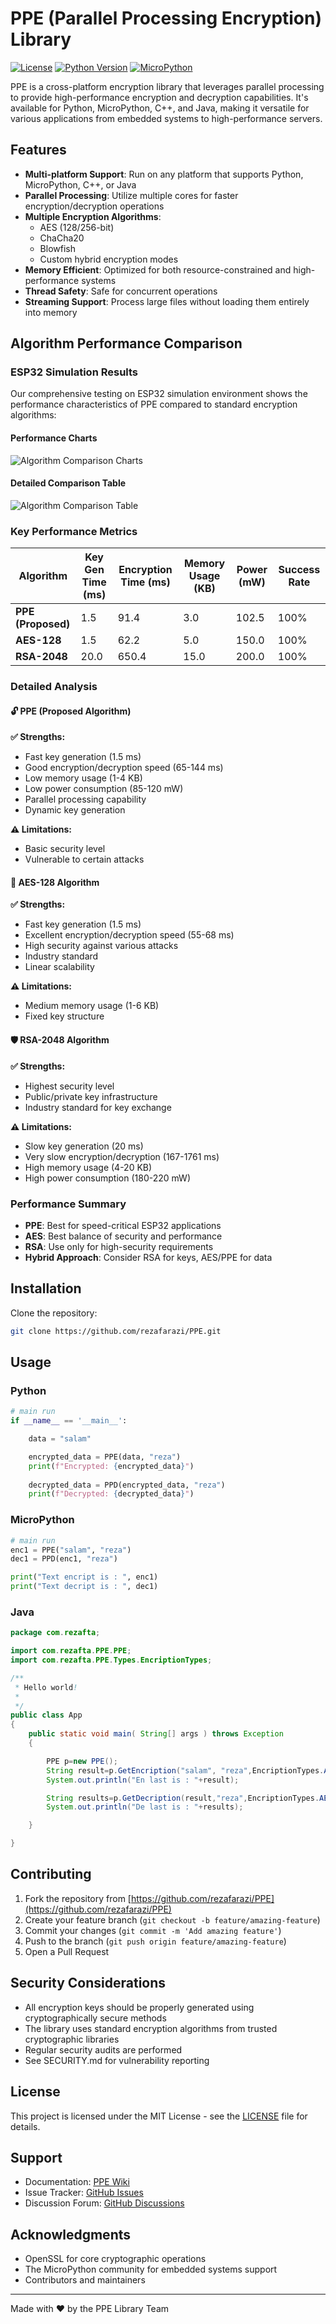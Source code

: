 # PPE (Parallel Processing Encryption) Library

[![License](https://img.shields.io/badge/License-MIT-blue.svg)](https://github.com/rezafarazi/PPE/blob/main/LICENSE)
[![Python Version](https://img.shields.io/badge/python-3.7%2B-blue)](https://www.python.org/downloads/)
[![MicroPython](https://img.shields.io/badge/micropython-1.19%2B-green)](https://micropython.org/)

PPE is a cross-platform encryption library that leverages parallel processing to provide high-performance encryption and decryption capabilities. It's available for Python, MicroPython, C++, and Java, making it versatile for various applications from embedded systems to high-performance servers.

## Features

- **Multi-platform Support**: Run on any platform that supports Python, MicroPython, C++, or Java
- **Parallel Processing**: Utilize multiple cores for faster encryption/decryption operations
- **Multiple Encryption Algorithms**:
  - AES (128/256-bit)
  - ChaCha20
  - Blowfish
  - Custom hybrid encryption modes
- **Memory Efficient**: Optimized for both resource-constrained and high-performance systems
- **Thread Safety**: Safe for concurrent operations
- **Streaming Support**: Process large files without loading them entirely into memory

## Algorithm Performance Comparison

### ESP32 Simulation Results

Our comprehensive testing on ESP32 simulation environment shows the performance characteristics of PPE compared to standard encryption algorithms:

#### Performance Charts

![Algorithm Comparison Charts](third_comparison_charts.png)

#### Detailed Comparison Table

![Algorithm Comparison Table](third_comparison_table.png)

### Key Performance Metrics

| Algorithm | Key Gen Time (ms) | Encryption Time (ms) | Memory Usage (KB) | Power (mW) | Success Rate |
|-----------|------------------|---------------------|-------------------|------------|--------------|
| **PPE (Proposed)** | 1.5 | 91.4 | 3.0 | 102.5 | 100% |
| **AES-128** | 1.5 | 62.2 | 5.0 | 150.0 | 100% |
| **RSA-2048** | 20.0 | 650.4 | 15.0 | 200.0 | 100% |

### Detailed Analysis

#### 🔓 PPE (Proposed Algorithm)
**✅ Strengths:**
- Fast key generation (1.5 ms)
- Good encryption/decryption speed (65-144 ms)
- Low memory usage (1-4 KB)
- Low power consumption (85-120 mW)
- Parallel processing capability
- Dynamic key generation

**⚠️ Limitations:**
- Basic security level
- Vulnerable to certain attacks

#### 🔐 AES-128 Algorithm
**✅ Strengths:**
- Fast key generation (1.5 ms)
- Excellent encryption/decryption speed (55-68 ms)
- High security against various attacks
- Industry standard
- Linear scalability

**⚠️ Limitations:**
- Medium memory usage (1-6 KB)
- Fixed key structure

#### 🛡️ RSA-2048 Algorithm
**✅ Strengths:**
- Highest security level
- Public/private key infrastructure
- Industry standard for key exchange

**⚠️ Limitations:**
- Slow key generation (20 ms)
- Very slow encryption/decryption (167-1761 ms)
- High memory usage (4-20 KB)
- High power consumption (180-220 mW)

### Performance Summary

- **PPE**: Best for speed-critical ESP32 applications
- **AES**: Best balance of security and performance
- **RSA**: Use only for high-security requirements
- **Hybrid Approach**: Consider RSA for keys, AES/PPE for data

## Installation

Clone the repository:
```bash
git clone https://github.com/rezafarazi/PPE.git
```

## Usage

### Python
```python
# main run
if __name__ == '__main__':

    data = "salam"

    encrypted_data = PPE(data, "reza")
    print(f"Encrypted: {encrypted_data}")
    
    decrypted_data = PPD(encrypted_data, "reza")
    print(f"Decrypted: {decrypted_data}")

```

### MicroPython
```python
# main run
enc1 = PPE("salam", "reza")
dec1 = PPD(enc1, "reza")

print("Text encript is : ", enc1)
print("Text decript is : ", dec1)
```

### Java
```java
package com.rezafta;

import com.rezafta.PPE.PPE;
import com.rezafta.PPE.Types.EncriptionTypes;

/**
 * Hello world!
 *
 */
public class App 
{
    public static void main( String[] args ) throws Exception
    {

        PPE p=new PPE();
        String result=p.GetEncription("salam", "reza",EncriptionTypes.AES);
        System.out.println("En last is : "+result);

        String results=p.GetDecription(result,"reza",EncriptionTypes.AES);
        System.out.println("De last is : "+results);

    }

}
```

## Contributing

1. Fork the repository from [https://github.com/rezafarazi/PPE](https://github.com/rezafarazi/PPE)
2. Create your feature branch (`git checkout -b feature/amazing-feature`)
3. Commit your changes (`git commit -m 'Add amazing feature'`)
4. Push to the branch (`git push origin feature/amazing-feature`)
5. Open a Pull Request

## Security Considerations

- All encryption keys should be properly generated using cryptographically secure methods
- The library uses standard encryption algorithms from trusted cryptographic libraries
- Regular security audits are performed
- See SECURITY.md for vulnerability reporting

## License

This project is licensed under the MIT License - see the [LICENSE](https://github.com/rezafarazi/PPE/blob/main/LICENSE) file for details.

## Support

- Documentation: [PPE Wiki](https://github.com/rezafarazi/PPE/wiki)
- Issue Tracker: [GitHub Issues](https://github.com/rezafarazi/PPE/issues)
- Discussion Forum: [GitHub Discussions](https://github.com/rezafarazi/PPE/discussions)

## Acknowledgments

- OpenSSL for core cryptographic operations
- The MicroPython community for embedded systems support
- Contributors and maintainers

---
Made with ❤️ by the PPE Library Team
